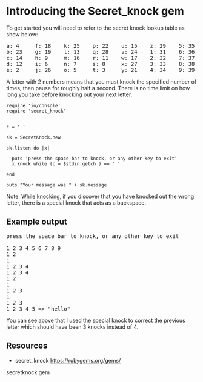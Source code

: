 # Introducing the Secret_knock gem

To get started you will need to refer to the secret knock lookup table as show below:


<pre>
a: 4     f: 18    k: 25    p: 22    u: 15    z: 29    5: 35           0: 41
b: 23    g: 19    l: 13    q: 28    v: 24    1: 31    6: 36     [space]: 1
c: 14    h: 9     m: 16    r: 11    w: 17    2: 32    7: 37 &lt;backspace&gt;: 42
d: 12    i: 6     n: 7     s: 8     x: 27    3: 33    8: 38    
e: 2     j: 26    o: 5     t: 3     y: 21    4: 34    9: 39 
</pre>


A letter with 2 numbers means that you must knock the specified number of times, then pause for roughly half a second. There is no time limit on how long you take before knocking out your next letter.

    require 'io/console'
    require 'secret_knock'


    c = ' '

    sk = SecretKnock.new

    sk.listen do |x|

      puts 'press the space bar to knock, or any other key to exit'
      x.knock while (c = $stdin.getch ) == ' '

    end

    puts "Your message was " + sk.message

Note: While knocking, if you discover that you have knocked out the wrong letter, there is a special knock that acts as a backspace.

## Example output


<pre>
press the space bar to knock, or any other key to exit

1 2 3 4 5 6 7 8 9 
1 2 
1 
1 2 3 4 
1 2 3 4 
1 2 
1 
1 2 3 
1 
1 2 3 
1 2 3 4 5 => "hello"
</pre>

You can see above that I used the special knock to correct the previous letter which should have been 3 knocks instead of 4.

## Resources

* secret_knock https://rubygems.org/gems/

secretknock gem 
